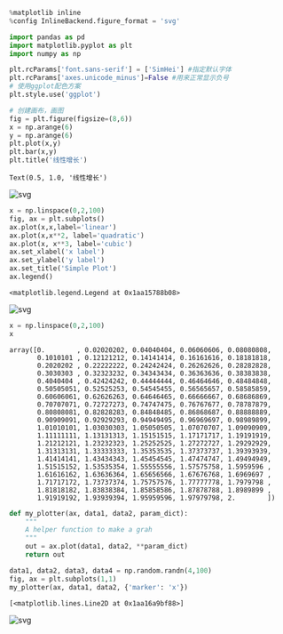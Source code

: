 

```python
%matplotlib inline
%config InlineBackend.figure_format = 'svg'
```


```python
import pandas as pd
import matplotlib.pyplot as plt
import numpy as np

plt.rcParams['font.sans-serif'] = ['SimHei'] #指定默认字体
plt.rcParams['axes.unicode_minus']=False #用来正常显示负号
# 使用ggplot配色方案
plt.style.use('ggplot')
```


```python
# 创建画布，画图
fig = plt.figure(figsize=(8,6))
x = np.arange(6)
y = np.arange(6)
plt.plot(x,y)
plt.bar(x,y)
plt.title('线性增长')
```




    Text(0.5, 1.0, '线性增长')




![svg](./output_2_1.svg)



```python
x = np.linspace(0,2,100)
fig, ax = plt.subplots()
ax.plot(x,x,label='linear')
ax.plot(x,x**2, label='quadratic')
ax.plot(x, x**3, label='cubic')
ax.set_xlabel('x label')
ax.set_ylabel('y label')
ax.set_title('Simple Plot')
ax.legend()
```




    <matplotlib.legend.Legend at 0x1aa15788b08>




![svg](./output_3_1.svg)



```python
x = np.linspace(0,2,100)
x
```




    array([0.        , 0.02020202, 0.04040404, 0.06060606, 0.08080808,
           0.1010101 , 0.12121212, 0.14141414, 0.16161616, 0.18181818,
           0.2020202 , 0.22222222, 0.24242424, 0.26262626, 0.28282828,
           0.3030303 , 0.32323232, 0.34343434, 0.36363636, 0.38383838,
           0.4040404 , 0.42424242, 0.44444444, 0.46464646, 0.48484848,
           0.50505051, 0.52525253, 0.54545455, 0.56565657, 0.58585859,
           0.60606061, 0.62626263, 0.64646465, 0.66666667, 0.68686869,
           0.70707071, 0.72727273, 0.74747475, 0.76767677, 0.78787879,
           0.80808081, 0.82828283, 0.84848485, 0.86868687, 0.88888889,
           0.90909091, 0.92929293, 0.94949495, 0.96969697, 0.98989899,
           1.01010101, 1.03030303, 1.05050505, 1.07070707, 1.09090909,
           1.11111111, 1.13131313, 1.15151515, 1.17171717, 1.19191919,
           1.21212121, 1.23232323, 1.25252525, 1.27272727, 1.29292929,
           1.31313131, 1.33333333, 1.35353535, 1.37373737, 1.39393939,
           1.41414141, 1.43434343, 1.45454545, 1.47474747, 1.49494949,
           1.51515152, 1.53535354, 1.55555556, 1.57575758, 1.5959596 ,
           1.61616162, 1.63636364, 1.65656566, 1.67676768, 1.6969697 ,
           1.71717172, 1.73737374, 1.75757576, 1.77777778, 1.7979798 ,
           1.81818182, 1.83838384, 1.85858586, 1.87878788, 1.8989899 ,
           1.91919192, 1.93939394, 1.95959596, 1.97979798, 2.        ])




```python
def my_plotter(ax, data1, data2, param_dict):
    """
    A helper function to make a grah
    """
    out = ax.plot(data1, data2, **param_dict)
    return out
```


```python
data1, data2, data3, data4 = np.random.randn(4,100)
fig, ax = plt.subplots(1,1)
my_plotter(ax, data1, data2, {'marker': 'x'})
```




    [<matplotlib.lines.Line2D at 0x1aa16a9bf88>]




![svg](./output_6_1.svg)



```python

```
